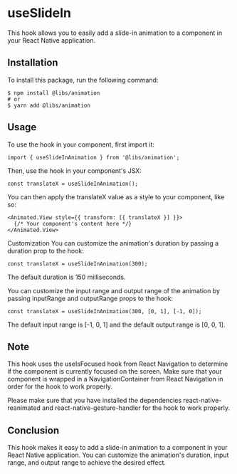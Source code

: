 # useSlideIn

This hook allows you to easily add a slide-in animation to a component in your React Native application.

## Installation

To install this package, run the following command:

```
$ npm install @libs/animation
# or
$ yarn add @libs/animation
```

## Usage

To use the hook in your component, first import it:

```
import { useSlideInAnimation } from '@libs/animation';
```

Then, use the hook in your component's JSX:

```
const translateX = useSlideInAnimation();
```

You can then apply the translateX value as a style to your component, like so:

```
<Animated.View style={{ transform: [{ translateX }] }}>
  {/* Your component's content here */}
</Animated.View>
```

Customization
You can customize the animation's duration by passing a duration prop to the hook:

```
const translateX = useSlideInAnimation(300);
```

The default duration is 150 milliseconds.

You can customize the input range and output range of the animation by passing inputRange and outputRange props to the hook:

```
const translateX = useSlideInAnimation(300, [0, 1], [-1, 0]);
```

The default input range is [-1, 0, 1] and the default output range is [0, 0, 1].

## Note

This hook uses the useIsFocused hook from React Navigation to determine if the component is currently focused on the screen. Make sure that your component is wrapped in a NavigationContainer from React Navigation in order for the hook to work properly.

Please make sure that you have installed the dependencies react-native-reanimated and react-native-gesture-handler for the hook to work properly.

## Conclusion

This hook makes it easy to add a slide-in animation to a component in your React Native application. You can customize the animation's duration, input range, and output range to achieve the desired effect.
